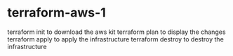 # terraform-aws-1

terraform init to download the aws kit
terraform plan to display the changes
terraform apply to apply the infrastructure
terraform destroy to destroy the infrastructure
